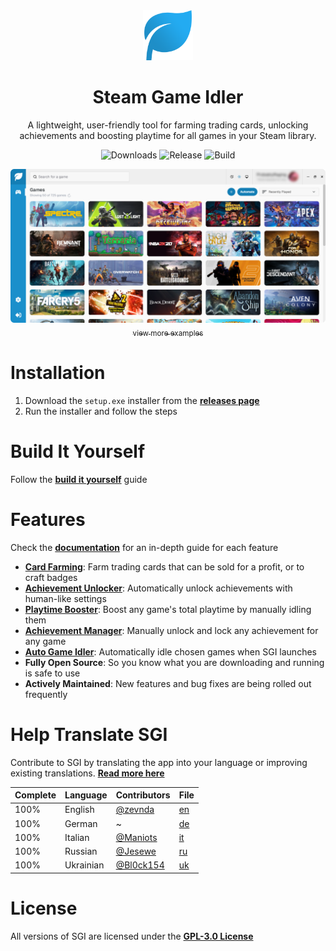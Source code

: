 <div align="center">
<img src="./public/logo.png" width="80" alt="Click for larger image">

<h1>Steam Game Idler</h1>

A lightweight, user-friendly tool for farming trading cards, unlocking achievements and boosting playtime for all games in your Steam library.

<img src="https://img.shields.io/github/downloads/zevnda/steam-game-idler/total?style=for-the-badge" alt="Downloads">
<img src="https://img.shields.io/github/v/release/zevnda/steam-game-idler?style=for-the-badge&label=Version" alt="Release">
<img src="https://img.shields.io/github/actions/workflow/status/zevnda/steam-game-idler/release.yml?style=for-the-badge" alt="Build">

<img src="./public/example.png" width="700" alt="Click for larger image"><br />
<a href="https://steamgameidler.vercel.app/gallery"><sub>view more examples</sub></a>
</div>

# Installation
1. Download the `setup.exe` installer from the **[releases page](https://github.com/zevnda/steam-game-idler/releases/latest)**
2. Run the installer and follow the steps

# Build It Yourself
Follow the **[build it yourself](https://steamgameidler.vercel.app/get-started/build-it-yourself)** guide

# Features
Check the **[documentation](https://steamgameidler.vercel.app/)** for an in-depth guide for each feature

* **[Card Farming](https://steamgameidler.vercel.app/features/card-farming)**: Farm trading cards that can be sold for a profit, or to craft badges
* **[Achievement Unlocker](https://steamgameidler.vercel.app/features/achievement-unlocker)**: Automatically unlock achievements with human-like settings
* **[Playtime Booster](https://steamgameidler.vercel.app/features/playtime-booster)**: Boost any game's total playtime by manually idling them
* **[Achievement Manager](https://steamgameidler.vercel.app/features/achievement-manager)**: Manually unlock and lock any achievement for any game
* **[Auto Game Idler](https://steamgameidler.vercel.app/features/auto-idler)**: Automatically idle chosen games when SGI launches
* **Fully Open Source**: So you know what you are downloading and running is safe to use
* **Actively Maintained**: New features and bug fixes are being rolled out frequently

# Help Translate SGI
Contribute to SGI by translating the app into your language or improving existing translations. **[Read more here](https://github.com/zevnda/steam-game-idler/discussions/148)**

| Complete | Language  | Contributors                             | File                                                                                                      |
| -------- | --------- | ---------------------------------------- | --------------------------------------------------------------------------------------------------------- |
| 100%     | English   | [@zevnda](https://github.com/zevnda)     | [en](https://raw.githubusercontent.com/zevnda/steam-game-idler/main/src/i18n/locales/en/translation.json) |
| 100%     | German    | ~                                        | [de](https://raw.githubusercontent.com/zevnda/steam-game-idler/main/src/i18n/locales/de/translation.json) |
| 100%     | Italian   | [@Maniots](https://github.com/Maniots)   | [it](https://raw.githubusercontent.com/zevnda/steam-game-idler/main/src/i18n/locales/it/translation.json) |
| 100%     | Russian   | [@Jesewe](https://github.com/Jesewe)     | [ru](https://raw.githubusercontent.com/zevnda/steam-game-idler/main/src/i18n/locales/ru/translation.json) |
| 100%     | Ukrainian | [@Bl0ck154](https://github.com/Bl0ck154) | [uk](https://raw.githubusercontent.com/zevnda/steam-game-idler/main/src/i18n/locales/uk/translation.json) |

# License
All versions of SGI are licensed under the **[GPL-3.0 License](./LICENSE)**
